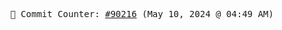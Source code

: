 <p align="center">
    <samp>
        📮 Commit Counter: <a href="https://github.com/Javascript-void0/Javascript-void0/commits/main">#90216</a> (May 10, 2024 @ 04:49 AM)
    </samp>
</p>